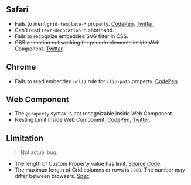 ## Safari

* Fails to inerit `grid-template-*` property.  [CodePen](https://codepen.io/yuanchuan/pen/WNeWVbO), [Twitter](https://twitter.com/yuanchuan23/status/1177644437645611008)
* Can't read `text-decoration` in shorthand.
* Fails to recognize embedded SVG filter in CSS.
* <del>CSS animation not working for pseudo elements inside Web Component. [Twitter](https://twitter.com/yuanchuan23/status/1048768113720750080).</del>


## Chrome

* Fails to read embedded `url()` rule for `clip-path` property. [CodePen](https://codepen.io/yuanchuan/pen/d31f35f2eb9efe8b72a6639f598f0f0a).

## Web Component

* The `@property` syntax is not recognizable inside Web Component.
* Nesting Limit Inside Web Component. [CodePen](https://codepen.io/yuanchuan/pen/zQxBmW), [Twitter](https://twitter.com/yuanchuan23/status/1125406185652355072).


## Limitation
> Not actual bug.

* The length of Custom Property value has limit. [Source Code](https://github.com/chromium/chromium/blob/e397b82e6b6131440d9cf951b174e95434e8ecc3/third_party/blink/renderer/core/css/resolver/style_cascade.h#L361).
* The maximun length of Grid columns or rows is `1000`. The number may differ between browsers. [Spec](https://www.w3.org/TR/css-grid-1/#overlarge-grids).
